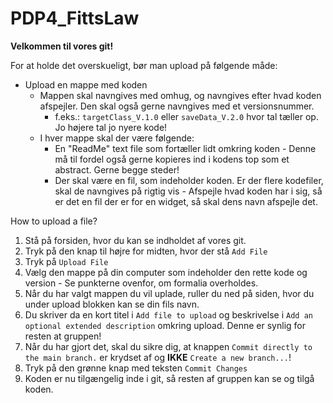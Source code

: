 # PDP4_FittsLaw

**Velkommen til vores git!**

For at holde det overskueligt, bør man upload på følgende måde: 
- Upload en mappe med koden 
  - Mappen skal navngives med omhug, og navngives efter hvad koden afspejler. Den skal også gerne navngives med et versionsnummer. 
    - f.eks.: `targetClass_V.1.0` eller `saveData_V.2.0` hvor tal tæller op. Jo højere tal jo nyere kode! 
  - I hver mappe skal der være følgende: 
    - En "ReadMe" text file som fortæller lidt omkring koden - Denne må til fordel også gerne kopieres ind i kodens top som et abstract. Gerne begge steder! 
    - Der skal være en fil, som indeholder koden. Er der flere kodefiler, skal de navngives på rigtig vis - Afspejle hvad koden har i sig, så er det en fil der er for en widget, så skal dens navn afspejle det. 

How to upload a file? 
1. Stå på forsiden, hvor du kan se indholdet af vores git. 
2. Tryk på den knap til højre for midten, hvor der stå `Add File`
3. Tryk på `Upload File`
4. Vælg den mappe på din computer som indeholder den rette kode og version - Se punkterne ovenfor, om formalia overholdes. 
5. Når du har valgt mappen du vil uplade, ruller du ned på siden, hvor du under upload blokken kan se din fils navn. 
6. Du skriver da en kort titel i `Add file to upload` og beskrivelse i `Add an optional extended description` omkring upload. Denne er synlig for resten at gruppen! 
7. Når du har gjort det, skal du sikre dig, at knappen `Commit directly to the main branch.` er krydset af og **IKKE** `Create a new branch...`!
8. Tryk på den grønne knap med teksten `Commit Changes`
9. Koden er nu tilgængelig inde i git, så resten af gruppen kan se og tilgå koden. 
